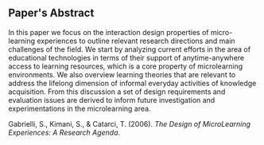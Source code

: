 ## Paper's Abstract
In this paper we focus on the interaction design properties of micro-
learning experiences to outline relevant research directions and main challenges
of the field. We start by analyzing current efforts in the area of educational
technologies in terms of their support of anytime-anywhere access to learning
resources, which is a core property of microlearning environments. We also
overview learning theories that are relevant to address the lifelong dimension of
informal everyday activities of knowledge acquisition. From this discussion a
set of design requirements and evaluation issues are derived to inform future
investigation and experimentations in the microlearning area.

Gabrielli, S., Kimani, S., & Catarci, T. (2006). _The Design of MicroLearning Experiences: A Research Agenda_.
